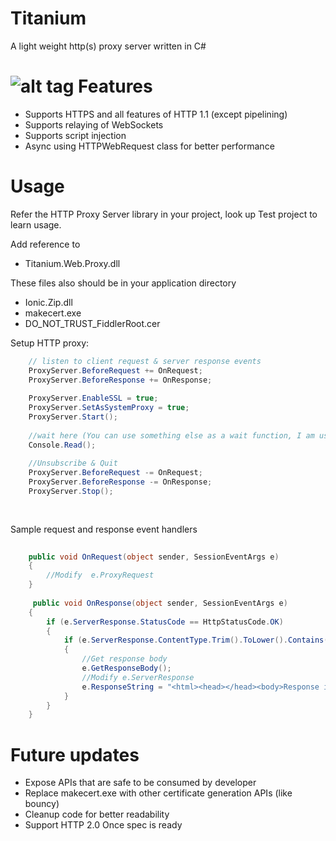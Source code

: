 Titanium
========

A light weight http(s) proxy server written in C#

![alt tag](https://raw.githubusercontent.com/titanium007/Titanium/master/Titanium.Web.Proxy.Test/Capture.PNG)
Features
========

* Supports HTTPS and all features of HTTP 1.1 (except pipelining)
* Supports relaying of WebSockets
* Supports script injection
* Async using HTTPWebRequest class for better performance


Usage
=====

Refer the HTTP Proxy Server library in your project, look up Test project to learn usage.

Add reference to 
* Titanium.Web.Proxy.dll

These files also should be in your application directory
* Ionic.Zip.dll
* makecert.exe
* DO_NOT_TRUST_FiddlerRoot.cer


Setup HTTP proxy:

```csharp
	// listen to client request & server response events
    ProxyServer.BeforeRequest += OnRequest;
    ProxyServer.BeforeResponse += OnResponse;
	
	ProxyServer.EnableSSL = true;
	ProxyServer.SetAsSystemProxy = true;
	ProxyServer.Start();
	
	//wait here (You can use something else as a wait function, I am using this as a demo)
	Console.Read();
	
	//Unsubscribe & Quit
	ProxyServer.BeforeRequest -= OnRequest;
    ProxyServer.BeforeResponse -= OnResponse;
	ProxyServer.Stop();
	
	
```
Sample request and response event handlers

```csharp
		
	public void OnRequest(object sender, SessionEventArgs e)
	{
		//Modify  e.ProxyRequest
	}
	
	 public void OnResponse(object sender, SessionEventArgs e)
	{
		if (e.ServerResponse.StatusCode == HttpStatusCode.OK)
		{
			if (e.ServerResponse.ContentType.Trim().ToLower().Contains("text/html"))
			{
				//Get response body
				e.GetResponseBody();
				//Modify e.ServerResponse
				e.ResponseString = "<html><head></head><body>Response is modified!</body></html>";
			}
		}
	}
```
Future updates
============
* Expose APIs that are safe to be consumed by developer
* Replace makecert.exe with other certificate generation APIs (like bouncy)
* Cleanup code for better readability
* Support HTTP 2.0 Once spec is ready
